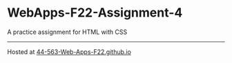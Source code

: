 # WebApps-F22-Assignment-4
A practice assignment for HTML with CSS
***
Hosted at
[44-563-Web-Apps-F22.github.io](https://44-563-web-apps-f22.github.io/44563-webapps-assignment-4-PankajV04/)